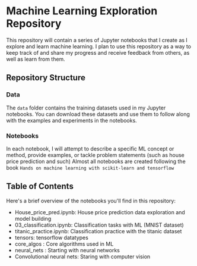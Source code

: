 # Machine Learning Exploration Repository

This repository will contain a series of Jupyter notebooks that I create as I explore and learn machine learning. I plan to use this repository as a way to keep track of and share my progress and receive feedback from others, as well as learn from them.

## Repository Structure

### Data

The `data` folder contains the training datasets used in my Jupyter notebooks. You can download these datasets and use them to follow along with the examples and experiments in the notebooks.

### Notebooks

In each notebook, I will attempt to describe a specific ML concept or method, provide examples, or tackle problem statements (such as house price prediction and such)
Almost all notebooks are created following the book `Hands on machine learning with scikit-learn and tensorflow`

## Table of Contents

Here's a brief overview of the notebooks you'll find in this repository:
* House_price_pred.ipynb: House price prediction data exploration and model building
* 03_classification.ipynb: Classification tasks with ML (MNIST dataset)
* titanic_practice.ipynb: Classification practice with the titanic dataset
* tensors: tensorflow datatypes
* core_algos : Core algorithms used in ML
* neural_nets : Starting with neural networks
* Convolutional neural nets: Staring with computer vision
